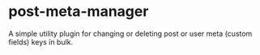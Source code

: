 post-meta-manager
=================

A simple utility plugin for changing or deleting post or user meta (custom fields) keys in bulk.
